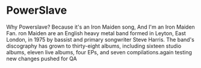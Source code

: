 # PowerSlave
Why Powerslave?
Because it's an Iron Maiden song,
And I'm an Iron Maiden Fan.
ron Maiden are an English heavy metal band formed in Leyton, East London,
in 1975 by bassist and primary songwriter Steve Harris.
The band's discography has grown to thirty-eight albums,
including sixteen studio albums,
eleven live albums, 
four EPs, 
and seven compilations.again
testing
new changes pushed for QA

